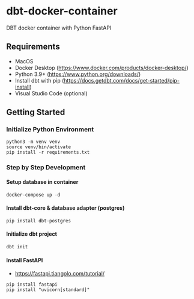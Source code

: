 # dbt-docker-container

DBT docker container with Python FastAPI

## Requirements

- MacOS
- Docker Desktop (https://www.docker.com/products/docker-desktop/)
- Python 3.9+ (https://www.python.org/downloads/)
- Install dbt with pip (https://docs.getdbt.com/docs/get-started/pip-install)
- Visual Studio Code (optional)

## Getting Started

### Initialize Python Environment

```
python3 -m venv venv
source venv/bin/activate
pip install -r requirements.txt
```

### Step by Step Development

#### Setup database in container

```
docker-compose up -d
```

#### Install dbt-core & database adapter (postgres)

```
pip install dbt-postgres
```

#### Initialize dbt project

```
dbt init
```

#### Install FastAPI

- https://fastapi.tiangolo.com/tutorial/

```
pip install fastapi
pip install "uvicorn[standard]"
```
